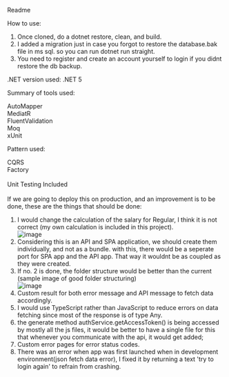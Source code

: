 Readme

How to use:
1. Once cloned, do a dotnet restore, clean, and build.
2. I added a migration just in case you forgot to restore the database.bak file in ms sql. so you can run dotnet run straight.
3. You need to register and create an account yourself to login if you didnt restore the db backup.

.NET version used:
.NET 5

Summary of tools used:

AutoMapper <br>
MediatR <br>
FluentValidation <br>
Moq <br>
xUnit <br>

Pattern used:

CQRS <br>
Factory
<br><br>
Unit Testing Included
<br><br>
If we are going to deploy this on production, and an improvement is to be done, these are the things that should be done:

1. I would change the calculation of the salary for Regular, I think it is not correct (my own calculation is included in this project). <br> ![image](https://github.com/devmorriss/Sprout.Exam.EmployeeCalcu/assets/68768091/a3b94bb8-1e30-4f5a-bfda-09529ea61bb5)
2. Considering this is an API and SPA application, we should create them individually, and not as a bundle. with this, there would be a seperate port for SPA app and the API app. That way it wouldnt be as coupled as they were created.
3. If no. 2 is done, the folder structure would be better than the current (sample image of good folder structuring) <br>
![image](https://github.com/devmorriss/Sprout.Exam.EmployeeCalcu/assets/68768091/9773df17-e990-4a6e-b50f-8c9763ef6ef7)
4. Custom result for both error message and API message to fetch data accordingly.
5. I would use TypeScript rather than JavaScript to reduce errors on data fetching since most of the response is of type Any.
6. the generate method authService.getAccessToken() is being accessed by mostly all the js files, it would be better to have a single file for this that whenever you communicate with the api, it would get added;
7. Custom error pages for error status codes.
8. There was an error when app was first launched when in development environment(json fetch data error), I fixed it by returning a text 'try to login again' to refrain from crashing.
